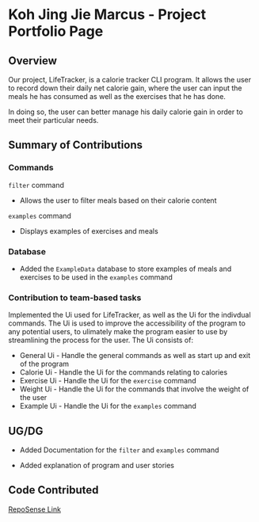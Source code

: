 # Koh Jing Jie Marcus - Project Portfolio Page

## Overview
Our project, LifeTracker, is a calorie tracker CLI program. It allows the user to record down their daily net calorie gain, where the user can input the meals
he has consumed as well as the exercises that he has done.

In doing so, the user can better manage his daily calorie gain in order to meet their particular needs.

## Summary of Contributions

### Commands
`filter` command
* Allows the user to filter meals based on their calorie content

`examples` command
* Displays examples of exercises and meals

### Database
* Added the `ExampleData` database to store examples of meals and exercises to be used in the `examples` command

### Contribution to team-based tasks
Implemented the Ui used for LifeTracker, as well as the Ui for the indivdual commands. The Ui is used to improve the accessibility of the program to any potential users,
to ulimately make the program easier to use by streamlining the process for the user. The Ui consists of:
* General Ui - Handle the general commands as well as start up and exit of the program
* Calorie Ui - Handle the Ui for the commands relating to calories
* Exercise Ui - Handle the Ui for the `exercise` command
* Weight Ui - Handle the Ui for the commands that involve the weight of the user
* Example Ui - Handle the Ui for the `examples` command

## UG/DG
* Added Documentation for the `filter` and `examples` command

* Added explanation of program and user stories 

## Code Contributed
[RepoSense Link](https://nus-cs2113-ay2223s2.github.io/tp-dashboard/?search=&sort=groupTitle&sortWithin=title&timeframe=commit&mergegroup=&groupSelect=groupByRepos&breakdown=true&checkedFileTypes=docs~functional-code~test-code~other&since=2023-02-17&tabOpen=true&tabType=authorship&zFR=false&tabAuthor=Koh-Jing-Jie-Marcus&tabRepo=AY2223S2-CS2113-W15-1%2Ftp%5Bmaster%5D&authorshipIsMergeGroup=false&authorshipFileTypes=docs~functional-code~test-code&authorshipIsBinaryFileTypeChecked=false&authorshipIsIgnoredFilesChecked=false)
